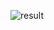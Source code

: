 ![result](https://user-images.githubusercontent.com/59355112/78106315-21a4fd80-742e-11ea-9f29-79f56f04a7ed.PNG)

